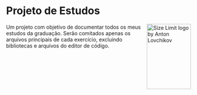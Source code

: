 # Projeto de Estudos

<img src="https://www.svgrepo.com/show/89240/student.svg" align="right"
     alt="Size Limit logo by Anton Lovchikov" width="120" height="178">

Um projeto com objetivo de documentar todos os meus estudos da graduação.
Serão comitados apenas os arquivos principais de cada exercício, excluindo bibliotecas e arquivos do editor de código.
